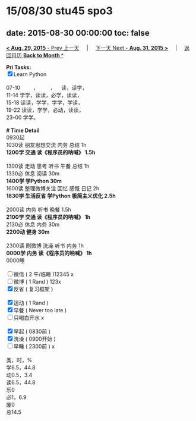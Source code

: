 # 15/08/30 stu45 spo3

date: 2015-08-30 00:00:00
toc: false
---
[**< Aug. 29, 2015** - Prev 上一天](/lifelogs/2015/08/d29.html) &nbsp; &nbsp; | &nbsp; &nbsp; [下一天 Next - **Aug. 31, 2015 >**](/lifelogs/2015/08/d31.html) &nbsp; &nbsp; |  &nbsp; &nbsp; [返回月历 **Back to Month ^**](/lifelogs/2015/08/index.html)
<br/><div><strong>Pri Tasks:</strong></div><div><input checked="true" type="checkbox"/>Learn Python</div><div><br/></div><div>07-10         ，        ，    读，读学，</div><div>11-14 学学，读读，必学，读读，</div><div>15-18 读读，学学，学学，学读，</div><div>19-22 读读，学学，必动，读读，</div><div>23-00 学学。</div><div><br/></div><div><b># Time Detail</b></div><div>0930起</div><div>1030读 朋友思想交流 内务 总结 1h</div><div><strong>1200学 交通 </strong><b>读《程序员的呐喊》</b><strong> 1.5h</strong></div><div><br/></div><div>1300读 走动 思考 听书 午餐 总结 1h</div><div>1330必 休息 阅读 30m</div><div><b>1400学 学Python 30m</b></div><div>1600读 整理微博关注 回忆 感慨 日记 2h</div><div><b>1830学 生活反省 学Python 极简主义优化 2.5h</b></div><div><br/></div><div>2000读 内务 听书 晚餐 1.5h</div><div><b>2100学 交通 读《程序员的呐喊》 1h</b></div><div>2130必 休息 内务 30m</div><div><b>2200动 健身 30m</b></div><div><b><br/></b></div><div>2300读 刷微博 洗澡 听书 内务 1h</div><div><b>0000学 内务 读《程序员的呐喊》 1h</b></div><div>0000睡</div><div><br/></div><div><input type="checkbox"/>微信 ( 2 午/临睡 )12345 x</div><div><input type="checkbox"/>微博 ( 1 Rand ) 123x</div><div><input checked="true" type="checkbox"/>反省 ( 复习框架 ) </div><div><br/></div><div><div><input checked="true" type="checkbox"/>运动 ( 1 Rand ) </div><div><input checked="true" type="checkbox"/>早餐 ( Never too late ) </div></div><div><input type="checkbox"/>只喝白开水 x</div><div><br/></div><div><input checked="true" type="checkbox"/>早起 ( 0830前 ) </div><div><input checked="true" type="checkbox"/>洗澡 ( 0900开始 ) <br/></div><div><input type="checkbox"/>早睡 ( 2300前 ) x</div><div><br clear="none"/></div><div>类，时，%</div><div>学6.5，44.8</div><div>动0.5，3.4</div><div>读6.5，44.8</div><div>乐0</div><div>必1，6.9</div><div>废0<br clear="none"/>总14.5</div>
